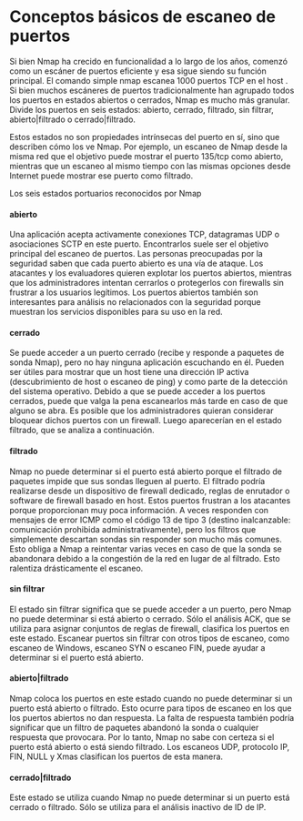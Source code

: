 # Conceptos básicos de escaneo de puertos
Si bien Nmap ha crecido en funcionalidad a lo largo de los años, comenzó como un escáner de puertos eficiente y esa sigue siendo su función principal. El comando simple nmap <destino> escanea 1000 puertos TCP en el host <destino>. Si bien muchos escáneres de puertos tradicionalmente han agrupado todos los puertos en estados abiertos o cerrados, Nmap es mucho más granular. Divide los puertos en seis estados: abierto, cerrado, filtrado, sin filtrar, abierto|filtrado o cerrado|filtrado.

Estos estados no son propiedades intrínsecas del puerto en sí, sino que describen cómo los ve Nmap. Por ejemplo, un escaneo de Nmap desde la misma red que el objetivo puede mostrar el puerto 135/tcp como abierto, mientras que un escaneo al mismo tiempo con las mismas opciones desde Internet puede mostrar ese puerto como filtrado.

Los seis estados portuarios reconocidos por Nmap
#### abierto
Una aplicación acepta activamente conexiones TCP, datagramas UDP o asociaciones SCTP en este puerto. Encontrarlos suele ser el objetivo principal del escaneo de puertos. Las personas preocupadas por la seguridad saben que cada puerto abierto es una vía de ataque. Los atacantes y los evaluadores quieren explotar los puertos abiertos, mientras que los administradores intentan cerrarlos o protegerlos con firewalls sin frustrar a los usuarios legítimos. Los puertos abiertos también son interesantes para análisis no relacionados con la seguridad porque muestran los servicios disponibles para su uso en la red.

#### cerrado
Se puede acceder a un puerto cerrado (recibe y responde a paquetes de sonda Nmap), pero no hay ninguna aplicación escuchando en él. Pueden ser útiles para mostrar que un host tiene una dirección IP activa (descubrimiento de host o escaneo de ping) y como parte de la detección del sistema operativo. Debido a que se puede acceder a los puertos cerrados, puede que valga la pena escanearlos más tarde en caso de que alguno se abra. Es posible que los administradores quieran considerar bloquear dichos puertos con un firewall. Luego aparecerían en el estado filtrado, que se analiza a continuación.

#### filtrado
Nmap no puede determinar si el puerto está abierto porque el filtrado de paquetes impide que sus sondas lleguen al puerto. El filtrado podría realizarse desde un dispositivo de firewall dedicado, reglas de enrutador o software de firewall basado en host. Estos puertos frustran a los atacantes porque proporcionan muy poca información. A veces responden con mensajes de error ICMP como el código 13 de tipo 3 (destino inalcanzable: comunicación prohibida administrativamente), pero los filtros que simplemente descartan sondas sin responder son mucho más comunes. Esto obliga a Nmap a reintentar varias veces en caso de que la sonda se abandonara debido a la congestión de la red en lugar de al filtrado. Esto ralentiza drásticamente el escaneo.

#### sin filtrar
El estado sin filtrar significa que se puede acceder a un puerto, pero Nmap no puede determinar si está abierto o cerrado. Sólo el análisis ACK, que se utiliza para asignar conjuntos de reglas de firewall, clasifica los puertos en este estado. Escanear puertos sin filtrar con otros tipos de escaneo, como escaneo de Windows, escaneo SYN o escaneo FIN, puede ayudar a determinar si el puerto está abierto.

#### abierto|filtrado
Nmap coloca los puertos en este estado cuando no puede determinar si un puerto está abierto o filtrado. Esto ocurre para tipos de escaneo en los que los puertos abiertos no dan respuesta. La falta de respuesta también podría significar que un filtro de paquetes abandonó la sonda o cualquier respuesta que provocara. Por lo tanto, Nmap no sabe con certeza si el puerto está abierto o está siendo filtrado. Los escaneos UDP, protocolo IP, FIN, NULL y Xmas clasifican los puertos de esta manera.

#### cerrado|filtrado
Este estado se utiliza cuando Nmap no puede determinar si un puerto está cerrado o filtrado. Sólo se utiliza para el análisis inactivo de ID de IP.